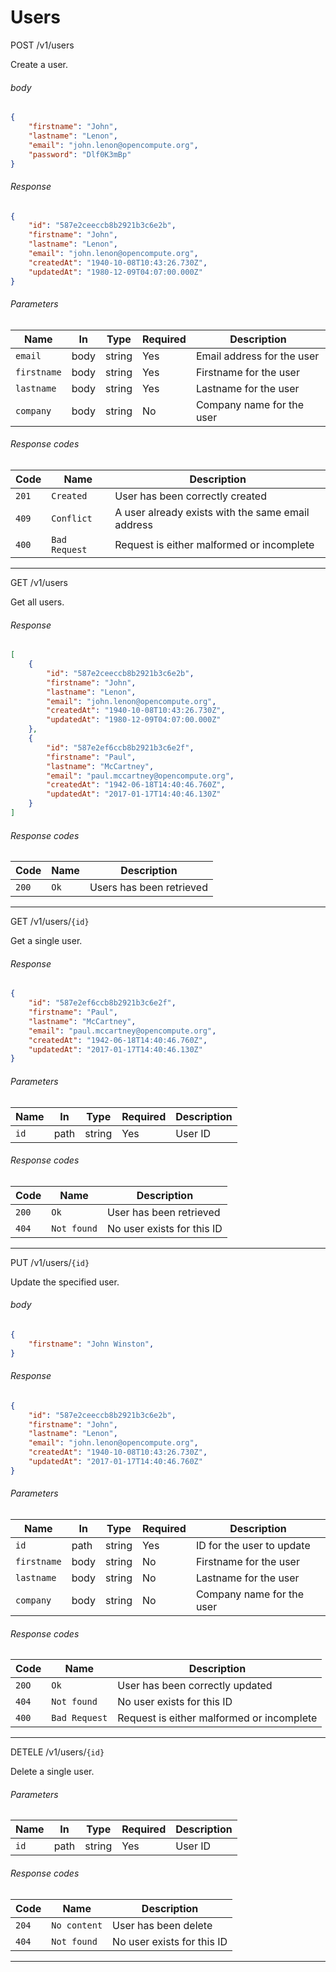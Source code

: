 # Users

<span class="api method post">POST</span> <span class="api label">/v1/users</span>

Create a user.

###### body

```json
{
    "firstname": "John",
    "lastname": "Lenon",
    "email": "john.lenon@opencompute.org",
    "password": "Dlf0K3mBp"
}
```

###### Response

```json
{
    "id": "587e2ceeccb8b2921b3c6e2b",
    "firstname": "John",
    "lastname": "Lenon",
    "email": "john.lenon@opencompute.org",
    "createdAt": "1940-10-08T10:43:26.730Z",
    "updatedAt": "1980-12-09T04:07:00.000Z"
}
```

###### Parameters

Name           | In    | Type     | Required | Description
---------------|-------|----------|----------|-----------------------------------
`email`        | body  | string   | Yes      | Email address for the user
`firstname`    | body  | string   | Yes      | Firstname for the user
`lastname`     | body  | string   | Yes      | Lastname for the user
`company`      | body  | string   | No       | Company name for the user

###### Response codes

Code   | Name             | Description
-------|------------------|---------------------------------------------------
`201`  | `Created`        | User has been correctly created
`409`  | `Conflict`       | A user already exists with the same email address
`400`  | `Bad Request`    | Request is either malformed or incomplete

___

<span class="api method get">GET</span> <span class="api label">/v1/users</span>

Get all users.

###### Response

```json
[
    {
        "id": "587e2ceeccb8b2921b3c6e2b",
        "firstname": "John",
        "lastname": "Lenon",
        "email": "john.lenon@opencompute.org",
        "createdAt": "1940-10-08T10:43:26.730Z",
        "updatedAt": "1980-12-09T04:07:00.000Z"
    },
    {
        "id": "587e2ef6ccb8b2921b3c6e2f",
        "firstname": "Paul",
        "lastname": "McCartney",
        "email": "paul.mccartney@opencompute.org",
        "createdAt": "1942-06-18T14:40:46.760Z",
        "updatedAt": "2017-01-17T14:40:46.130Z"
    }
]
```

###### Response codes

Code   | Name             | Description
-------|------------------|---------------------------------------------------
`200`  | `Ok`             | Users has been retrieved

___

<span class="api method get">GET</span> <span class="api label">/v1/users/`{id}`</span>

Get a single user.

###### Response

```json
{
    "id": "587e2ef6ccb8b2921b3c6e2f",
    "firstname": "Paul",
    "lastname": "McCartney",
    "email": "paul.mccartney@opencompute.org",
    "createdAt": "1942-06-18T14:40:46.760Z",
    "updatedAt": "2017-01-17T14:40:46.130Z"
}
```

###### Parameters

Name           | In    | Type     | Required | Description
---------------|-------|----------|----------|-----------------------------------
`id`           | path  | string   | Yes      | User ID

###### Response codes

Code   | Name             | Description
-------|------------------|---------------------------------------------------
`200`  | `Ok`             | User has been retrieved
`404`  | `Not found`      | No user exists for this ID

___

<span class="api method put">PUT</span> <span class="api label">/v1/users/`{id}`</span>

Update the specified user.

###### body

```json
{
    "firstname": "John Winston",
}
```

###### Response

```json
{
    "id": "587e2ceeccb8b2921b3c6e2b",
    "firstname": "John",
    "lastname": "Lenon",
    "email": "john.lenon@opencompute.org",
    "createdAt": "1940-10-08T10:43:26.730Z",
    "updatedAt": "2017-01-17T14:40:46.760Z"
}
```

###### Parameters

Name           | In    | Type     | Required | Description
---------------|-------|----------|----------|-----------------------------------
`id`           | path  | string   | Yes      | ID for the user to update
`firstname`    | body  | string   | No       | Firstname for the user
`lastname`     | body  | string   | No       | Lastname for the user
`company`      | body  | string   | No       | Company name for the user

###### Response codes

Code   | Name             | Description
-------|------------------|---------------------------------------------------
`20O`  | `Ok`             | User has been correctly updated
`404`  | `Not found`      | No user exists for this ID
`400`  | `Bad Request`    | Request is either malformed or incomplete

___

<span class="api method delete">DETELE</span> <span class="api label">/v1/users/`{id}`</span>

Delete a single user.

###### Parameters

Name           | In    | Type     | Required | Description
---------------|-------|----------|----------|-----------------------------------
`id`           | path  | string   | Yes      | User ID

###### Response codes

Code   | Name             | Description
-------|------------------|---------------------------------------------------
`204`  | `No content`     | User has been delete
`404`  | `Not found`      | No user exists for this ID

___
